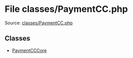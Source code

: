File classes/PaymentCC.php
=========

Source: [classes/PaymentCC.php](https://github.com/PrestaShop/PrestaShop/blob/1.6.0.11/classes/PaymentCC.php)


Classes
-------

* [PaymentCCCore](class.PaymentCCCore.md)

